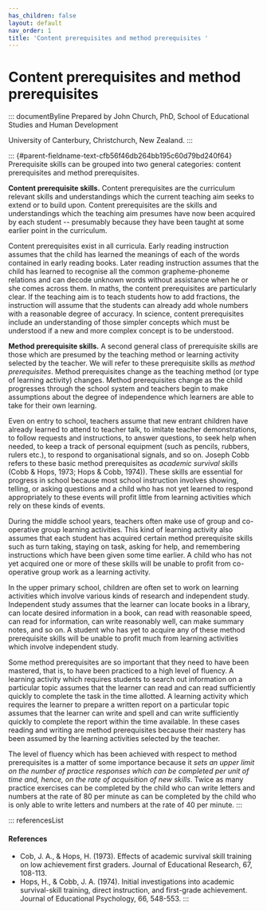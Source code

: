 ```yaml
---
has_children: false
layout: default
nav_order: 1
title: 'Content prerequisites and method prerequisites '
---
```

# Content prerequisites and method prerequisites 


::: documentByline
Prepared by John Church, PhD, School of Educational Studies and Human
Development

University of Canterbury, Christchurch, New Zealand.
:::

::: {#parent-fieldname-text-cfb56f46db264bb195c60d79bd240f64}
Prerequisite skills can be grouped into two general categories: content
prerequisites and method prerequisites.

**Content prerequisite skills.** Content prerequisites are the
curriculum relevant skills and understandings which the current teaching
aim seeks to extend or to build upon. Content prerequisites are the
skills and understandings which the teaching aim presumes have now been
acquired by each student -- presumably because they have been taught at
some earlier point in the curriculum.

Content prerequisites exist in all curricula. Early reading instruction
assumes that the child has learned the meanings of each of the words
contained in early reading books. Later reading instruction assumes that
the child has learned to recognise all the common grapheme-phoneme
relations and can decode unknown words without assistance when he or she
comes across them. In maths, the content prerequisites are particularly
clear. If the teaching aim is to teach students how to add fractions,
the instruction will assume that the students can already add whole
numbers with a reasonable degree of accuracy. In science, content
prerequisites include an understanding of those simpler concepts which
must be understood if a new and more complex concept is to be
understood.

**Method prerequisite skills.** A second general class of prerequisite
skills are those which are presumed by the teaching method or learning
activity selected by the teacher. We will refer to these prerequisite
skills as *method prerequisites*. Method prerequisites change as the
teaching method (or type of learning activity) changes. Method
prerequisites change as the child progresses through the school system
and teachers begin to make assumptions about the degree of independence
which learners are able to take for their own learning.

Even on entry to school, teachers assume that new entrant children have
already learned to attend to teacher talk, to imitate teacher
demonstrations, to follow requests and instructions, to answer
questions, to seek help when needed, to keep a track of personal
equipment (such as pencils, rubbers, rulers etc.), to respond to
organisational signals, and so on. Joseph Cobb refers to these basic
method prerequisites as *academic survival skills* (Cobb & Hops, 1973;
Hops & Cobb, 1974)). These skills are essential for progress in school
because most school instruction involves showing, telling, or asking
questions and a child who has not yet learned to respond appropriately
to these events will profit little from learning activities which rely
on these kinds of events.

During the middle school years, teachers often make use of group and
co-operative group learning activities. This kind of learning activity
also assumes that each student has acquired certain method prerequisite
skills such as turn taking, staying on task, asking for help, and
remembering instructions which have been given some time earlier. A
child who has not yet acquired one or more of these skills will be
unable to profit from co-operative group work as a learning activity.

In the upper primary school, children are often set to work on learning
activities which involve various kinds of research and independent
study. Independent study assumes that the learner can locate books in a
library, can locate desired information in a book, can read with
reasonable speed, can read for information, can write reasonably well,
can make summary notes, and so on. A student who has yet to acquire any
of these method prerequisite skills will be unable to profit much from
learning activities which involve independent study.

Some method prerequisites are so important that they need to have been
mastered, that is, to have been practiced to a high level of fluency. A
learning activity which requires students to search out information on a
particular topic assumes that the learner can read and can read
sufficiently quickly to complete the task in the time allotted. A
learning activity which requires the learner to prepare a written report
on a particular topic assumes that the learner can write and spell and
can write sufficiently quickly to complete the report within the time
available. In these cases reading and writing are method prerequisites
because their mastery has been assumed by the learning activities
selected by the teacher.

The level of fluency which has been achieved with respect to method
prerequisites is a matter of some importance because it *sets an upper
limit on the number of practice responses which can be completed per
unit of time and, hence, on the rate of acquisition of new skills*.
Twice as many practice exercises can be completed by the child who can
write letters and numbers at the rate of 80 per minute as can be
completed by the child who is only able to write letters and numbers at
the rate of 40 per minute.
:::

::: referencesList
#### References

-   Cob, J. A., & Hops, H. (1973). Effects of academic survival skill
    training on low achievement first graders. Journal of Educational
    Research, 67, 108-113.
-   Hops, H., & Cobb, J. A. (1974). Initial investigations into academic
    survival-skill training, direct instruction, and first-grade
    achievement. Journal of Educational Psychology, 66, 548-553.
:::
